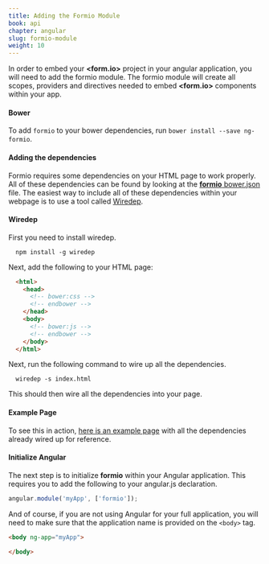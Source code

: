 ```yaml
---
title: Adding the Formio Module
book: api
chapter: angular
slug: formio-module
weight: 10
---
```

In order to embed your **&lt;<span class="text-primary">form</span>.<span class="text-secondary">io</span>&gt;** project in your angular application, you will need to add the formio module. The formio module will create all scopes, providers and directives needed to embed **&lt;<span class="text-primary">form</span>.<span class="text-secondary">io</span>&gt;** components within your app.

#### Bower

To add `formio` to your bower dependencies, run `bower install --save ng-formio`.

#### Adding the dependencies

Formio requires some dependencies on your HTML page to work properly. All of these dependencies can be found by looking at the [**formio** bower.json](https://github.com/formio/ngFormio/blob/develop/bower.json#L25) file. The easiest way to include all of these dependencies within your webpage is to use a tool called [Wiredep](https://github.com/taptapship/wiredep).

#### Wiredep

First you need to install wiredep.

```
  npm install -g wiredep
```

Next, add the following to your HTML page:

```html
  <html>
    <head>
      <!-- bower:css -->
      <!-- endbower -->
    </head>
    <body>
      <!-- bower:js -->
      <!-- endbower -->
    </body>
  </html>
```

Next, run the following command to wire up all the dependencies.

```
  wiredep -s index.html
```

This should then wire all the dependencies into your page.

#### Example Page

To see this in action, [here is an example page](https://github.com/formio/examples.form.io/blob/master/simpleform/index.html) with all the dependencies already wired up for reference.

#### Initialize Angular

The next step is to initialize **formio** within your Angular application. This requires you to add the following to your angular.js declaration.

```javascript
angular.module('myApp', ['formio']);
```

And of course, if you are not using Angular for your full application, you will need to make sure that the application name is provided on the `<body>` tag.

```html
<body ng-app="myApp">

</body>
```
